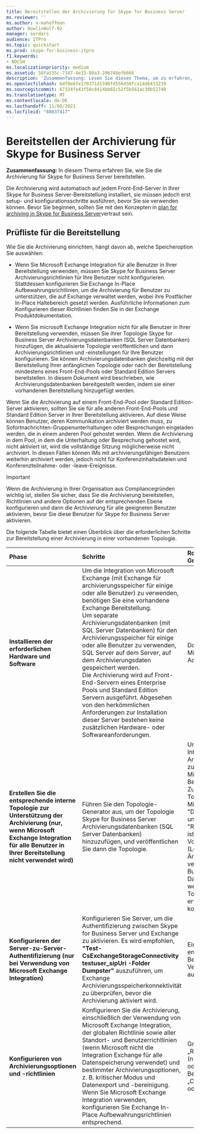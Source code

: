 ```yaml
---
title: Bereitstellen der Archivierung für Skype for Business Server
ms.reviewer: ''
ms.author: v-mahoffman
author: HowlinWolf-92
manager: serdars
audience: ITPro
ms.topic: quickstart
ms.prod: skype-for-business-itpro
f1.keywords:
- NOCSH
ms.localizationpriority: medium
ms.assetid: 50fa535c-7347-4e33-80a3-296748ef6666
description: 'Zusammenfassung: Lesen Sie dieses Thema, um zu erfahren, wie Sie die Archivierung für Skype for Business Server bereitstellen.'
ms.openlocfilehash: bdf0e6fe170371d1596fd556450fca14d6433239
ms.sourcegitcommit: 67324fe43f50c8414bb65c52f5b561ac30b52748
ms.translationtype: MT
ms.contentlocale: de-DE
ms.lasthandoff: 11/08/2021
ms.locfileid: "60837417"
---
```

# <a name="deploy-archiving-for-skype-for-business-server"></a>Bereitstellen der Archivierung für Skype for Business Server
 
**Zusammenfassung:** In diesem Thema erfahren Sie, wie Sie die Archivierung für Skype for Business Server bereitstellen.
  
Die Archivierung wird automatisch auf jedem Front-End-Server in Ihrer Skype for Business Server-Bereitstellung installiert, sie müssen jedoch erst setup- und konfigurationsschritte ausführen, bevor Sie sie verwenden können. Bevor Sie beginnen, sollten Sie mit den Konzepten in [plan for archiving in Skype for Business Server](../../plan-your-deployment/archiving/archiving.md)vertraut sein.
  
## <a name="deployment-checklist"></a>Prüfliste für die Bereitstellung

Wie Sie die Archivierung einrichten, hängt davon ab, welche Speicheroption Sie auswählen: 
  
- Wenn Sie Microsoft Exchange Integration für alle Benutzer in Ihrer Bereitstellung verwenden, müssen Sie Skype for Business Server Archivierungsrichtlinien für Ihre Benutzer nicht konfigurieren. Stattdessen konfigurieren Sie Exchange In-Place Aufbewahrungsrichtlinien, um die Archivierung für Benutzer zu unterstützen, die auf Exchange verwaltet werden, wobei ihre Postfächer In-Place Haltebereich gesetzt werden. Ausführliche Informationen zum Konfigurieren dieser Richtlinien finden Sie in der Exchange Produktdokumentation.
    
- Wenn Sie microsoft Exchange Integration nicht für alle Benutzer in Ihrer Bereitstellung verwenden, müssen Sie ihrer Topologie Skype for Business Server Archivierungsdatenbanken (SQL Server Datenbanken) hinzufügen, die aktualisierte Topologie veröffentlichen und dann Archivierungsrichtlinien und -einstellungen für Ihre Benutzer konfigurieren. Sie können Archivierungsdatenbanken gleichzeitig mit der Bereitstellung Ihrer anfänglichen Topologie oder nach der Bereitstellung mindestens eines Front-End-Pools oder Standard Edition Servers bereitstellen. In diesem Dokument wird beschrieben, wie Archivierungsdatenbanken bereitgestellt werden, indem sie einer vorhandenen Bereitstellung hinzugefügt werden.
    
Wenn Sie die Archivierung auf einem Front-End-Pool oder Standard Edition-Server aktivieren, sollten Sie sie für alle anderen Front-End-Pools und Standard Edition Server in Ihrer Bereitstellung aktivieren. Auf diese Weise können Benutzer, deren Kommunikation archiviert werden muss, zu Sofortnachrichten-Gruppenunterhaltungen oder Besprechungen eingeladen werden, die in einem anderen Pool gehostet werden. Wenn die Archivierung in dem Pool, in dem die Unterhaltung oder Besprechung gehostet wird, nicht aktiviert ist, wird die vollständige Sitzung möglicherweise nicht archiviert. In diesen Fällen können IMs mit archivierungsfähigen Benutzern weiterhin archiviert werden, jedoch nicht für Konferenzinhaltsdateien und Konferenzteilnahme- oder -leave-Ereignisse.
  
> [!IMPORTANT]
> Wenn die Archivierung in Ihrer Organisation aus Compliancegründen wichtig ist, stellen Sie sicher, dass Sie die Archivierung bereitstellen, Richtlinien und andere Optionen auf der entsprechenden Ebene konfigurieren und dann die Archivierung für alle geeigneten Benutzer aktivieren, bevor Sie diese Benutzer für Skype for Business Server aktivieren. 
  
Die folgende Tabelle bietet einen Überblick über die erforderlichen Schritte zur Bereitstellung einer Archivierung in einer vorhandenen Topologie.
  
|**Phase**|**Schritte**|**Rollen und Gruppenmitgliedschaften**|**Dokumentation**|
|:-----|:-----|:-----|:-----|
|**Installieren der erforderlichen Hardware und Software** <br/> |Um die Integration von Microsoft Exchange (mit Exchange für archivierungsspeicher für einige oder alle Benutzer) zu verwenden, benötigen Sie eine vorhandene Exchange Bereitstellung.  <br/> Um separate Archivierungsdatenbanken (mit SQL Server Datenbanken) für den Archivierungsspeicher für einige oder alle Benutzer zu verwenden, SQL Server auf dem Server, auf dem Archivierungsdaten gespeichert werden.  <br/> Die Archivierung wird auf Front-End-Servern eines Enterprise Pools und Standard Edition Servern ausgeführt. Abgesehen von den herkömmlichen Anforderungen zur Installation dieser Server bestehen keine zusätzlichen Hardware- oder Softwareanforderungen.  <br/> |Domänenbenutzer, der Mitglied der lokalen Administratorgruppe ist.  <br/> |[Serveranforderungen für Skype for Business Server 2015](../../plan-your-deployment/requirements-for-your-environment/server-requirements.md) <br/> [Umweltanforderungen für Skype for Business Server 2015](../../plan-your-deployment/requirements-for-your-environment/environmental-requirements.md) <br/>  [Plan zur Integration von Skype for Business mit Exchange Server](../../plan-your-deployment/integrate-with-exchange/integrate-with-exchange.md) <br/>[Systemanforderungen für Skype for Business Server 2019](../../../SfBServer2019/plan/system-requirements.md) |
|**Erstellen Sie die entsprechende interne Topologie zur Unterstützung der Archivierung (nur, wenn Microsoft Exchange Integration für alle Benutzer in Ihrer Bereitstellung nicht verwendet wird)** <br/> |Führen Sie den Topologie-Generator aus, um der Topologie Skype for Business Server Archivierungsdatenbanken (SQL Server Datenbanken) hinzuzufügen, und veröffentlichen Sie dann die Topologie.  <br/> |Um eine Topologie zum Integrieren von Archivierungsdatenbanken zu definieren, ein Konto, das Mitglied der lokalen Benutzergruppe ist.  <br/> Zum Veröffentlichen der Topologie ein Konto, das Mitglied der Gruppe "Domänenadministratoren" und "RTCUniversalServerAdmins" ist und über Vollzugriffsberechtigungen (Lese-/Schreibzugriff/Ändern) für die Dateifreigabe verfügt, die für den Skype for Business Server Dateispeicher verwendet werden soll (damit der Topologie-Generator die erforderlichen DACLs konfigurieren kann).  <br/> |[Hinzufügen von Archivierungsdatenbanken zu einer vorhandenen Bereitstellung in Skype for Business Server](add-archiving-databases.md) <br/> |
|**Konfigurieren der Server-zu-Server-Authentifizierung (nur bei Verwendung von Microsoft Exchange Integration)** <br/> |Konfigurieren Sie Server, um die Authentifizierung zwischen Skype for Business Server und Exchange zu aktivieren. Es wird empfohlen, **"Test-CsExchangeStorageConnectivity testuser_sipUri -Folder Dumpster"** auszuführen, um Exchange Archivierungsspeicherkonnektivität zu überprüfen, bevor die Archivierung aktiviert wird. <br/> |Ein Konto mit den entsprechenden Berechtigungen zum Verwalten von Zertifikaten auf den Servern.  <br/> |Verwalten der Server-zu-Server-Authentifizierung  <br/> |
|**Konfigurieren von Archivierungsoptionen und -richtlinien** <br/> |Konfigurieren Sie die Archivierung, einschließlich der Verwendung von Microsoft Exchange Integration, der globalen Richtlinie sowie aller Standort- und Benutzerrichtlinien (wenn Microsoft nicht die Integration Exchange für alle Datenspeicherung verwendet) und bestimmter Archivierungsoptionen, z. B. kritischer Modus und Datenexport und -bereinigung.  <br/> Wenn Sie Microsoft Exchange Integration verwenden, konfigurieren Sie Exchange In-Place Aufbewahrungsrichtlinien entsprechend.  <br/> |Gruppe „RTCUniversalServerAdmins“ (nur Windows PowerShell) oder Zuweisung von Benutzern zur Rolle „CSArchivingAdministrator“ oder „CSAdministrator“  <br/> |[Konfigurieren von Archivierungsoptionen für Skype for Business Server](configure-archiving-options.md) <br/> Exchange Produktdokumentation (bei Verwendung von Microsoft Exchange Integration).  <br/> |
   

